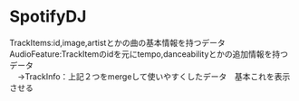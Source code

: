 # SpotifyDJ

TrackItems:id,image,artistとかの曲の基本情報を持つデータ  
AudioFeature:TrackItemのidを元にtempo,danceabilityとかの追加情報を持つデータ  
　->TrackInfo：上記２つをmergeして使いやすくしたデータ　基本これを表示させる  
 
